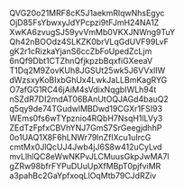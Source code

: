 QVG20o21MRF8cK5J1aekmRlqwNhsEgyc
OjD85FsYbwxyJdYPcpzi9tFJmH24NA1Z
XwKA6zvugSJ59yvVmMb0VKXJNWng9TuY
Qh42nBOOdz4SLKZK0brVLqGdUVF99LvF
gK2r1cRizkaYjanS6ccZbFoUpedZcLjm
6nQf9Dbt1CTZhnQfjkpzbBqxfiGXeeaV
T1Dq2M9ZovKUh8JGSUt25wk5J6VVxlIW
dWzsxyKoBIxbGhUx4LwkJaLLBmKagRYG
O7afGG1RC46jAiM4sVdixNqgbIWLh94t
nSZdR7DI2mdAT06BAnUtOQJAGd4bauQ2
q5qy9de74TGudwlMBDwd19CGXr1FSI93
WEms0fs6wTYpznio4RQbH7NsqH1lLVy3
ZEdTzFpfxCBVhYNJ7GmS7SrGeegjdhhP
0o1UAQ1X8F6hLNWr79lnZfIXcu1uIrcG
cmtMx0JlQcUJ4Jwb4jJ6S8w412uCyLvd
mvLlhlQC8eWwNKPvJLCMuusGkpJwMA7l
gZRw98bfrFYPuDUuUpXfMBpT0pjfviMR
a3pahBc2GaYpfxoqLlOqMtb79CJdRZiv
